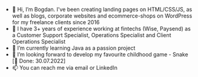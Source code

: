 - 👋 Hi, I’m Bogdan. I've been creating landing pages on HTML/CSS/JS, as well as blogs, corporate websites and ecommerce-shops on WordPress for my freelance clients since 2016
- 👀 I have 3+ years of experience working at fintechs (Wise, Paysend) as a Customer Support Specialist, Operations Specialist and Client Operations Specialist
- 🌱 I’m currently learning Java as a passion project
- 💞️ I’m looking forward to develop my favourite childhood game - Snake [🥳 Done: 30.07.2022]
- 📫 You can reach me via email or LinkedIn

<!---
bohdan1504/bohdan1504 is a ✨ special ✨ repository because its `README.md` (this file) appears on your GitHub profile.
You can click the Preview link to take a look at your changes.
--->
